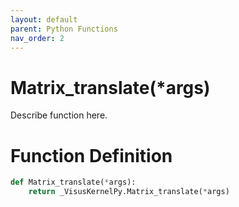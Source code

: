 ```yaml
---
layout: default
parent: Python Functions
nav_order: 2
---
```


# Matrix_translate(*args)

Describe function here.

# Function Definition

```python
def Matrix_translate(*args):
    return _VisusKernelPy.Matrix_translate(*args)
```
